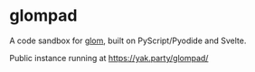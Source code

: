 # glompad

A code sandbox for [glom](https://github.com/mahmoud/glom), built on PyScript/Pyodide and Svelte.

Public instance running at https://yak.party/glompad/